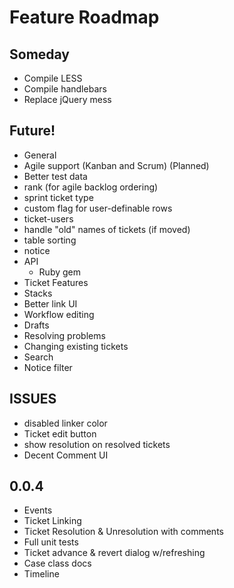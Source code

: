# Feature Roadmap

## Someday
 * Compile LESS
 * Compile handlebars
 * Replace jQuery mess

## Future!
 * General
  * Agile support (Kanban and Scrum) (Planned)
  * Better test data
  * rank (for agile backlog ordering)
  * sprint ticket type
  * custom flag for user-definable rows
  * ticket-users
  * handle "old" names of tickets (if moved)
  * table sorting
  * notice
  * API
    * Ruby gem
 * Ticket Features
  * Stacks
  * Better link UI
 * Workflow editing
  * Drafts
  * Resolving problems
  * Changing existing tickets
 * Search
  * Notice filter

## ISSUES
 * disabled linker color
 * Ticket edit button
 * show resolution on resolved tickets
 * Decent Comment UI

## 0.0.4
 * Events
 * Ticket Linking
 * Ticket Resolution & Unresolution with comments
  * Full unit tests
 * Ticket advance & revert dialog w/refreshing
 * Case class docs
 * Timeline

